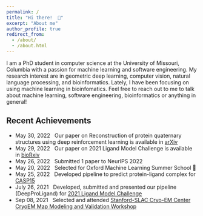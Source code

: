 ```yaml
---
permalink: /
title: "Hi there!  👋"
excerpt: "About me"
author_profile: true
redirect_from: 
  - /about/
  - /about.html
---
```


I am a PhD student in computer science at the University of Missouri, Columbia with a passion for machine learning and software engineering.
My research interest are in geometric deep learning, computer vision, natural language processing, and bioinformatics. Lately, I have been focusing on using machine learning in bioinfomatics. 
Feel free to reach out to me to talk about machine learning, software engineering, bioinformatics or anything in general! 

## Recent Achievements

* May 30, 2022 &nbsp; Our paper on Reconstruction of protein quaternary structures using deep reinforcement learning is available in <a href="https://doi.org/10.48550/arXiv.2205.13594" target="_blank">arXiv</a> 
* May 29, 2022 &nbsp; Our paper on 2021 Ligand Model Challenge is available in <a href="https://www.biorxiv.org/content/10.1101/2022.05.27.493799v1" target="_blank">bioRxiv</a> 
* May 26, 2022 &nbsp; Submitted 1 paper to NeurIPS 2022
* May 20, 2022 &nbsp; Selected for Oxford Machine Learning Summer School 🌟
* May 25, 2022 &nbsp; Developed pipeline to predict protein-ligand complex for <a href="https://predictioncenter.org/casp15/index.cgi" target="_blank">CASP15</a>
* July 26, 2021 &nbsp; Developed, submitted and presented our pipeline (DeepProLigand) for <a href="https://challenges.emdataresource.org/?q=2021-model-challenge" target="_blank">2021 Ligand Model Challenge</a>
* Sep 08, 2021 &nbsp; Selected and attended <a href="https://cryoem-s2c2.slac.stanford.edu/" target="_blank">Stanford-SLAC Cryo-EM Center CryoEM Map Modeling and Validation Workshop</a>
